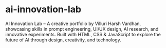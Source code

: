 # ai-innovation-lab
AI Innovation Lab – A creative portfolio by Villuri Harsh Vardhan, showcasing skills in prompt engineering, UI/UX design, AI research, and innovative experiments. Built with HTML, CSS &amp; JavaScript to explore the future of AI through design, creativity, and technology.
